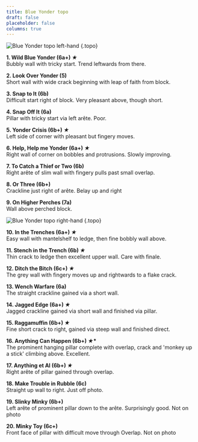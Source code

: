 ```yaml
---
title: Blue Yonder topo
draft: false
placeholder: false
columns: true
---
```



![Blue Yonder topo left-hand](/img/peak/matlock/Blue-Yonder-LH_BIG.jpg)
{.topo}

**1. Wild Blue Yonder (6a+) *&starf;***  
Bubbly wall with tricky start. Trend leftwards from there.

**2. Look Over Yonder (5)**  
Short wall with wide crack beginning with leap of faith from block.

**3. Snap to It (6b)**  
Difficult start right of block. Very pleasant above, though short.

**4. Snap Off It (6a)**  
Pillar with tricky start via left arête. Poor.

**5. Yonder Crisis (6b+) *&starf;***  
Left side of corner with pleasant but fingery moves.

**6. Help, Help me Yonder (6a+) *&starf;***  
Right wall of corner on bobbles and protrusions. Slowly improving.

**7. To Catch a Thief or Two (6b)**  
Right arête of slim wall with fingery pulls past small overlap.

**8. Or Three (6b+)**  
Crackline just right of arête. Belay up and right

**9. On Higher Perches (7a)**  
Wall above perched block.

![Blue Yonder topo right-hand](/img/peak/matlock/Blue-Yonder-RH_BIG.jpg)
{.topo}

**10. In the Trenches (6a+) *&starf;***  
Easy wall with mantelshelf to ledge, then fine bobbly wall above.

**11. Stench in the Trench (6b) *&starf;***  
Thin crack to ledge then excellent upper wall. Care with finale.

**12. Ditch the Bitch (6c+) *&starf;***  
The grey wall with fingery moves up and rightwards to a flake crack.

**13. Wench Warfare (6a)**  
The straight crackline gained via a short wall.

**14. Jagged Edge (6a+) *&starf;***  
Jagged crackline gained via short wall and finished via pillar.

**15. Raggamuffin (6b+) *&starf;***  
Fine short crack to right, gained via steep wall and finished direct.

**16. Anything Can Happen (6b+) *&starf;*\***  
The prominent hanging pillar complete with overlap, crack and 'monkey up a stick' climbing above. Excellent.

**17. Anything et Al (6b+) *&starf;***  
Right arête of pillar gained through overlap.

**18. Make Trouble in Rubble (6c)**  
Straight up wall to right. Just off photo.

**19. Slinky Minky (6b+)**  
Left arête of prominent pillar down to the arête. Surprisingly good. Not on photo

**20. Minky Toy (6c+)**  
Front face of pillar with difficult move through Overlap. Not on photo